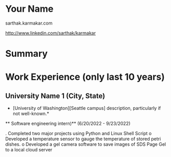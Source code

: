 # Your Name

sarthak.karmakar.com



http://www.linkedin.com/sarthak/karmakar

# Summary

# Work Experience (only last 10 years)

## University Name 1 (City, State)

* [University of Washington][Seattle campus] description, particularly if not well-known.*

** Software engineering intern)** (6/20/2022 - 9/23/2022)

. Completed two major projects using Python and Linux Shell Script 
o	Developed a temperature sensor to gauge the temperature of stored petri dishes. 
o	Developed a gel camera software to save images of SDS Page Gel to a local cloud server





[University of Washington]: https://www.washington.edu/
